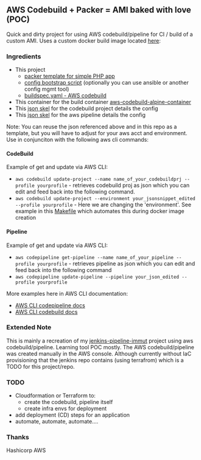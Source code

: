 
## AWS Codebuild + Packer = AMI baked with love (POC)
Quick and dirty project for using AWS codebuild/pipeline for CI / build of a custom AMI.  Uses a custom docker build image located [here](https://github.com/brian-provenzano/aws-codebuild-alpine-container): 

### Ingredients
- This project 
    - [packer template for simple PHP app](https://github.com/brian-provenzano/aws-codebuild-packer-poc/blob/master/Basic-WebPHP-EC2AMI.json)
    - [config bootstrap script](https://github.com/brian-provenzano/aws-codebuild-packer-poc/blob/master/deploy-bootstrap.sh) (optionally you can use ansible or another config mgmt tool)
    - [buildspec.yaml - AWS codebuild](https://github.com/brian-provenzano/aws-codebuild-packer-poc/blob/master/buildspec.yaml)
- This container for the build container [aws-codebuild-alpine-container](https://github.com/brian-provenzano/aws-codebuild-alpine-container)
- This [json skel](https://github.com/brian-provenzano/aws-codebuild-packer-poc/blob/master/build_ami.codebuild.project.aws-cli.json) for the codebuild project details the config
- This [json skel](https://github.com/brian-provenzano/aws-codebuild-packer-poc/blob/master/build_ami_pipeline.codepipeline.project.aws-cli.json) for the aws pipeline details the config

Note: You can reuse the json referenced above and in this repo as a template, but you will have to adjust for your aws acct and environment.  Use in conjunciton with the following aws cli commands:

#### CodeBuild
Example of get and update via AWS CLI:

- `aws codebuild update-project --name name_of_your_codebuildprj --profile yourprofile` - retrieves codebuild proj as json which you can edit and feed back into the following command.
- `aws codebuild update-project --environment your_jsonsnippet_edited --profile yourprofile` - Here we are changing the 'environment'.  See example in this [Makefile](https://github.com/brian-provenzano/aws-codebuild-alpine-container/blob/master/Makefile) which automates this during docker image creation

#### Pipeline
Example of get and update via AWS CLI:

- `aws codepipeline get-pipeline --name name_of_your_pipeline --profile yourprofile` - retrieves pipeline as json which you can edit and feed back into the following command
- `aws codepipeline update-pipeline --pipeline your_json_edited --profile yourprofile`


More examples here in AWS CLI documentation:
- [AWS CLI codepipeline docs](https://docs.aws.amazon.com/cli/latest/reference/codepipeline/index.html#cli-aws-codepipeline)
- [AWS CLI codebuild docs](https://docs.aws.amazon.com/cli/latest/reference/codebuild/index.html)


### Extended Note
This is mainly a recreation of my [jenkins-pipeline-immut](https://github.com/brian-provenzano/jenkins-pipeline-immut) project using aws codebuild/pipeline.  Learning tool POC mostly.  The AWS codebuild/pipeline was created manually in the AWS console.  Although currently without IaC provisioning that the jenkins repo contains (using terrafrom) which is a TODO for this project/repo.

### TODO
- Cloudformation or Terraform to:
    - create the codebuild, pipeline itself
    - create infra envs for deployment
- add deployment (CD) steps for an application
- automate, automate, automate....

### Thanks 
Hashicorp
AWS
